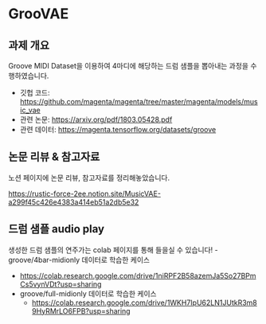 # GrooVAE

## 과제 개요
Groove MIDI Dataset을 이용하여 4마디에 해당하는 드럼 샘플을 뽑아내는 과정을 수행하였습니다.

- 깃헙 코드: https://github.com/magenta/magenta/tree/master/magenta/models/music_vae
- 관련 논문: https://arxiv.org/pdf/1803.05428.pdf
- 관련 데이터: https://magenta.tensorflow.org/datasets/groove

## 논문 리뷰 & 참고자료
노션 페이지에 논문 리뷰, 참고자료를 정리해놓았습니다.

https://rustic-force-2ee.notion.site/MusicVAE-a299f45c426e4383a414eb51a2db5e32

## 드럼 샘플 audio play
생성한 드럼 샘플의 연주가는 colab 페이지를 통해 들을실 수 있습니다!
-groove/4bar-midionly 데이터로 학습한 케이스
  - https://colab.research.google.com/drive/1niRPF2B58azemJa5So27BPmCs5vynVDt?usp=sharing
- groove/full-midionly 데이터로 학습한 케이스
  - https://colab.research.google.com/drive/1WKH7IpU62LN1JUtkR3m89HyRMrLO6FPB?usp=sharing
